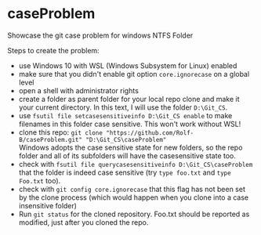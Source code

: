 # caseProblem
Showcase the git case problem for windows NTFS Folder 

Steps to create the problem:

- use Windows 10 with WSL (Windows Subsystem for Linux) enabled
- make sure that you didn't enable git option `core.ignorecase` on a global level
- open a shell with administrator rights
- create a folder as parent folder for your local repo clone and make it your current directory. In this text, I will use the folder `D:\Git_CS`.
- use `fsutil file setcasesensitiveinfo D:\Git_CS enable` to make filenames in this folder case sensitive. This won't work without WSL!
- clone this repo: `git clone "https://github.com/Rolf-B/caseProblem.git" "D:\Git_CS\caseProblem"`  
  Windows adopts the case sensitive state for new folders, so the repo folder and all of its subfolders will have the casesensitive state too.
- check with `fsutil file querycasesensitiveinfo D:\Git_CS\caseProblem` that the folder is indeed case sensitive (try `type foo.txt` and `type Foo.txt` too).
- check with `git config core.ignorecase` that this flag has not been set by the clone process (which would happen when you clone into a case insensitive folder)
- Run `git status` for the cloned repository. Foo.txt should be reported as modified, just after you cloned the repo.
